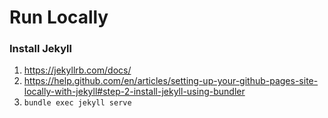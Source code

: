 # Run Locally
### Install Jekyll
1. https://jekyllrb.com/docs/
2. https://help.github.com/en/articles/setting-up-your-github-pages-site-locally-with-jekyll#step-2-install-jekyll-using-bundler
3. `bundle exec jekyll serve`
